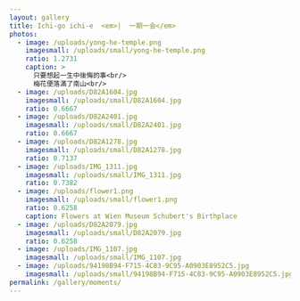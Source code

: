 ```yaml
---
layout: gallery
title: Ichi-go ichi-e  <em>|  一期一会</em>
photos:
  - image: /uploads/yong-he-temple.png
    imagesmall: /uploads/small/yong-he-temple.png
    ratio: 1.2731
    caption: >
      只要想起一生中後悔的事<br/>
      梅花便落滿了南山<br/>
  - image: /uploads/D82A1604.jpg
    imagesmall: /uploads/small/D82A1604.jpg
    ratio: 0.6667
  - image: /uploads/D82A2401.jpg
    imagesmall: /uploads/small/D82A2401.jpg
    ratio: 0.6667
  - image: /uploads/D82A1278.jpg
    imagesmall: /uploads/small/D82A1278.jpg
    ratio: 0.7137
  - image: /uploads/IMG_1311.jpg
    imagesmall: /uploads/small/IMG_1311.jpg
    ratio: 0.7382
  - image: /uploads/flower1.png
    imagesmall: /uploads/small/flower1.png
    ratio: 0.6258
    caption: Flowers at Wien Museum Schubert's Birthplace
  - image: /uploads/D82A2079.jpg
    imagesmall: /uploads/small/D82A2079.jpg
    ratio: 0.6258
  - image: /uploads/IMG_1107.jpg
    imagesmall: /uploads/small/IMG_1107.jpg
  - image: /uploads/94198B94-F715-4C83-9C95-A0903E8952C5.jpg
    imagesmall: /uploads/small/94198B94-F715-4C83-9C95-A0903E8952C5.jpg
permalink: /gallery/moments/
---
```

